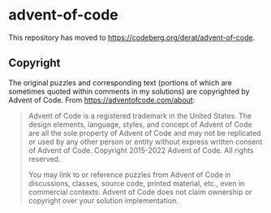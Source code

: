 # advent-of-code

This repository has moved to <https://codeberg.org/derat/advent-of-code>.

## Copyright

The original puzzles and corresponding text (portions of which are sometimes
quoted within comments in my solutions) are copyrighted by Advent of Code. From
<https://adventofcode.com/about>:

> Advent of Code is a registered trademark in the United States. The design
> elements, language, styles, and concept of Advent of Code are all the sole
> property of Advent of Code and may not be replicated or used by any other
> person or entity without express written consent of Advent of Code. Copyright
> 2015-2022 Advent of Code. All rights reserved.
>
> You may link to or reference puzzles from Advent of Code in discussions,
> classes, source code, printed material, etc., even in commercial contexts.
> Advent of Code does not claim ownership or copyright over your solution
> implementation.

